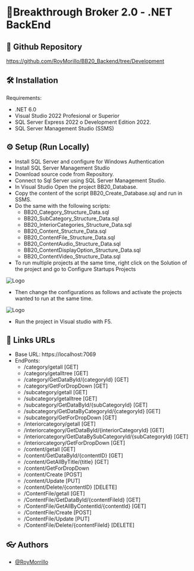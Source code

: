 
# 🔧Breakthrough Broker 2.0 - .NET BackEnd

## 🤖 Github Repository

https://github.com/RoyMorillo/BB20_Backend/tree/Development

## 🛠️ Installation
 Requirements:

- .NET 6.0
- Visual Studio 2022 Profesional or Superior
- SQL Server Express 2022 o Development Edition 2022.
- SQL Server Management Studio (SSMS) 

## ⚙ Setup (Run Locally)

- Install SQL Server and configure for Windows Authentication
- Install SQL Server Management Studio
- Download source code from Repository.
- Connect to Sql Server using SQL Server Management Studio.
- In Visual Studio Open the project BB20_Database.
- Copy the content of the script BB20_Create_Database.sql and run in SSMS.
- Do the same with the following scripts: 
    - BB20_Category_Structure_Data.sql
    - BB20_SubCategory_Structure_Data.sql
    - BB20_InteriorCategories_Structure_Data.sql
    - BB20_Content_Structure_Data.sql
    - BB20_ContentFile_Structure_Data.sql
    - BB20_ContentAudio_Structure_Data.sql
    - BB20_ContentDisplayOption_Structure_Data.sql
    - BB20_ContentVideo_Structure_Data.sql
- To run multiple projects at the same time, right click on the Solution of the project and go to Configure Startups Projects

![Logo](https://githubbb20.s3.amazonaws.com/startup+projects.jpg)

- Then change the configurations as follows and activate the projects wanted to run at the same time.

![Logo](https://githubbb20.s3.amazonaws.com/Start+Project+setup.jpg)

- Run the project in Visual studio with F5.

## 🔗 Links URLs

- Base URL: https://localhost:7069
- EndPonts:
    - /category/getall  [GET]
    - /category/getalltree [GET]
    - /category/GetDataById/{categoryId} [GET]
    - /category/GetForDropDown [GET]
    - /subcategory/getall [GET]
    - /subcategory/getalltree [GET]
    - /subcategory/GetDataById/{subCategoryId} [GET]
    - /subcategory/GetDataByCategoryId/{categoryId} [GET]
    - /subcategory/GetForDropDown [GET]
    - /interiorcategory/getall [GET]
    - /interiorcategory/GetDataById/{interiorCategoryId} [GET]
    - /interiorcategory/GetDataBySubCategoryId/{subCategoryId} [GET]
    - /interiorcategory/GetForDropDown [GET]
    - /content/getall [GET]
    - /content/GetDataById/{contentID} [GET]
    - /content/GetAllByTitle/{title} [GET]
    - /content/GetForDropDown
    - /content/Create [POST]
    - /content/Update [PUT]
    - /content/Delete/{contentID} [DELETE]
    - /ContentFile/getall [GET]
    - /ContentFile/GetDataById/{contentFileId} [GET]
    - /ContentFile/GetAllByContentId/{contentId} [GET]
    - /ContentFile/Create [POST]
    - /ContentFile/Update [PUT]
    - /ContentFile/Delete/{contentFileId} [DELETE]

## 👓 Authors

- [@RoyMorrillo](https://github.com/RoyMorillo)



